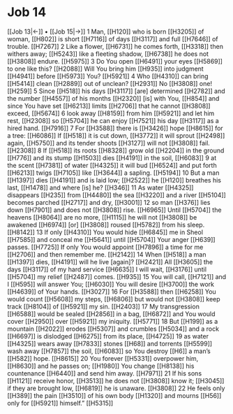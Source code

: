 # Job 14
[[Job 13|←]] • [[Job 15|→]]
1 Man, [[H120]] who is born [[H3205]] of woman, [[H802]] is short [[H7116]] of days [[H3117]] and full [[H7646]] of trouble. [[H7267]] 
2 Like a flower, [[H6731]] he comes forth, [[H3318]] then withers away; [[H5243]] like a fleeting shadow, [[H6738]] he does not [[H3808]] endure. [[H5975]] 
3 Do You open [[H6491]] your eyes [[H5869]] to one like this? [[H2088]] Will You bring him [[H935]] into judgment [[H4941]] before [[H5973]] You? [[H5921]] 
4 Who [[H4310]] can bring [[H5414]] clean [[H2889]] out of unclean? [[H2931]] No [[H3808]] one! [[H259]] 
5 Since [[H518]] his days [[H3117]] [are] determined [[H2782]] and the number [[H4557]] of his months [[H2320]] [is] with You, [[H854]] and since You have set [[H6213]] limits [[H2706]] that he cannot [[H3808]] exceed, [[H5674]] 
6 look away [[H8159]] from him [[H5921]] and let him rest, [[H2308]] so [[H5704]] he can enjoy [[H7521]] his day [[H3117]] as a hired hand. [[H7916]] 
7 For [[H3588]] there is [[H3426]] hope [[H8615]] for a tree: [[H6086]] If [[H518]] it is cut down, [[H3772]] it will sprout [[H2498]] again, [[H5750]] and its tender shoots [[H3127]] will not [[H3808]] fail. [[H2308]] 
8 If [[H518]] its roots [[H8328]] grow old [[H2204]] in the ground [[H776]] and its stump [[H1503]] dies [[H4191]] in the soil, [[H6083]] 
9 at the scent [[H7381]] of water [[H4325]] it will bud [[H6524]] and put forth [[H6213]] twigs [[H7105]] like [[H3644]] a sapling. [[H5194]] 
10 But a man [[H1397]] dies [[H4191]] and is laid low; [[H2522]] he [[H120]] breathes his last, [[H1478]] and where [is] he? [[H346]] 
11 As water [[H4325]] disappears [[H235]] from [[H4480]] the sea [[H3220]] and a river [[H5104]] becomes parched [[H2717]] and dry, [[H3001]] 
12 so man [[H376]] lies down [[H7901]] and does not [[H3808]] rise. [[H6965]] Until [[H5704]] the heavens [[H8064]] are no more, [[H1115]] he will not [[H3808]] be awakened [[H6974]] [or] [[H3808]] roused [[H5782]] from his sleep. [[H8142]] 
13 If only [[H4310]] You would hide [[H6845]] me in Sheol [[H7585]] and conceal me [[H5641]] until [[H5704]] Your anger [[H639]] passes. [[H7725]] If only You would appoint [[H7896]] a time for me [[H2706]] and then remember me. [[H2142]] 
14 When [[H518]] a man [[H1397]] dies, [[H4191]] will he live [again]? [[H2421]] All [[H3605]] the days [[H3117]] of my hard service [[H6635]] I will wait, [[H3176]] until [[H5704]] my relief [[H2487]] comes. [[H935]] 
15 You will call, [[H7121]] and I [[H595]] will answer You; [[H6030]] You will desire [[H3700]] the work [[H4639]] of Your hands. [[H3027]] 
16 For [[H3588]] then [[H6258]] You would count [[H5608]] my steps, [[H6806]] but would not [[H3808]] keep track [[H8104]] of [[H5921]] my sin. [[H2403]] 
17 My transgression [[H6588]] would be sealed [[H2856]] in a bag, [[H6872]] and You would cover [[H2950]] over [[H5921]] my iniquity. [[H5771]] 
18 But [[H199]] as a mountain [[H2022]] erodes [[H5307]] and crumbles [[H5034]] and a rock [[H6697]] is dislodged [[H6275]] from its place, [[H4725]] 
19 as water [[H4325]] wears away [[H7833]] stones [[H68]] and torrents [[H5599]] wash away [[H7857]] the soil, [[H6083]] so You destroy [[H6]] a man’s [[H582]] hope. [[H8615]] 
20 You forever [[H5331]] overpower him, [[H8630]] and he passes on; [[H1980]] You change [[H8138]] his countenance [[H6440]] and send him away. [[H7971]] 
21 If his sons [[H1121]] receive honor, [[H3513]] he does not [[H3808]] know it; [[H3045]] if they are brought low, [[H6819]] he is unaware. [[H3808]] 
22 He feels only [[H389]] the pain [[H3510]] of his own body [[H1320]] and mourns [[H56]] only for [[H5921]] himself.” [[H5315]] 
